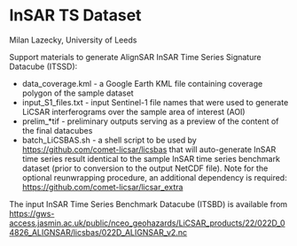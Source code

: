 # InSAR TS Dataset
Milan Lazecky, University of Leeds

Support materials to generate AlignSAR InSAR Time Series Signature Datacube (ITSSD):
- data_coverage.kml - a Google Earth KML file containing coverage polygon of the sample dataset
- input_S1_files.txt - input Sentinel-1 file names that were used to generate LiCSAR interferograms over the sample area of interest (AOI)
- prelim_*tif - preliminary outputs serving as a preview of the content of the final datacubes
- batch_LiCSBAS.sh - a shell script to be used by https://github.com/comet-licsar/licsbas that will auto-generate InSAR time series result identical to the sample InSAR time series benchmark dataset (prior to conversion to the output NetCDF file). Note for the optional reunwrapping procedure, an additional dependency is required: https://github.com/comet-licsar/licsar_extra

The input InSAR Time Series Benchmark Datacube (ITSBD) is available from https://gws-access.jasmin.ac.uk/public/nceo_geohazards/LiCSAR_products/22/022D_04826_ALIGNSAR/licsbas/022D_ALIGNSAR_v2.nc

